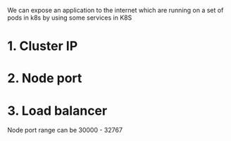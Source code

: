 We can expose an application to the internet which are running on a set of pods in k8s by using some services in K8S
# 1. Cluster IP
# 2. Node port
# 3. Load balancer
Node port range can be 30000 - 32767
